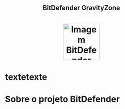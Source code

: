 <!-- Title -->

<p align="center">
  <h2 align="center">BitDefender GravityZone</h2>
  <h1 align="center"><img src="https://static-00.iconduck.com/assets.00/bitdefender-icon-2048x2048-7jlpf8mf.png" alt="Imagem BitDefender" width="120"></h1>
<h1>textetexte</h1>

  # Sobre o projeto BitDefender